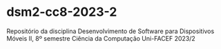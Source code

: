 # dsm2-cc8-2023-2
Repositório da disciplina Desenvolvimento de Software para Dispositivos Móveis II, 8º semestre Ciência da Computação Uni-FACEF 2023/2
